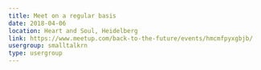 ```yaml
---
title: Meet on a regular basis
date: 2018-04-06
location: Heart and Soul, Heidelberg
link: https://www.meetup.com/back-to-the-future/events/hmcmfpyxgbjb/
usergroup: smalltalkrn
type: usergroup
---
```

